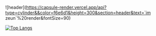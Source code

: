 ![header](https://capsule-render.vercel.app/api?type=cylinder&&color=f6e6d1&height=300&section=header&text=`im zeun`%20render&fontSize=90)




[![Top Langs](https://github-readme-stats.vercel.app/api/top-langs/?username=anuraghazra&layout=compact)](https://github.com/anuraghazra/github-readme-stats)
